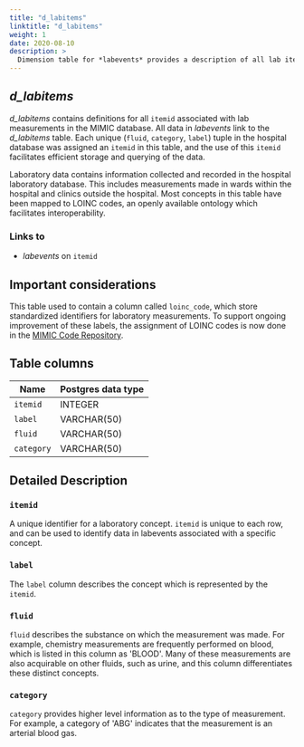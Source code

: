 ```yaml
---
title: "d_labitems"
linktitle: "d_labitems"
weight: 1
date: 2020-08-10
description: >
  Dimension table for *labevents* provides a description of all lab items.
---
```


## *d_labitems*

*d_labitems* contains definitions for all `itemid` associated with lab measurements in the MIMIC database. All data in *labevents* link to the *d_labitems* table. Each unique (`fluid`, `category`, `label`) tuple in the hospital database was assigned an `itemid` in this table, and the use of this `itemid` facilitates efficient storage and querying of the data.

Laboratory data contains information collected and recorded in the hospital laboratory database. This includes measurements made in wards within the hospital and clinics outside the hospital. Most concepts in this table have been mapped to LOINC codes, an openly available ontology which facilitates interoperability.

### Links to

* *labevents* on `itemid`

## Important considerations

This table used to contain a column called `loinc_code`, which store standardized identifiers for laboratory measurements. To support ongoing improvement of these labels, the assignment of LOINC codes is now done in the [MIMIC Code Repository](https://www.github.com/MIT-LCP/mimic-code).

## Table columns

Name | Postgres data type
---- | ----
`itemid` | INTEGER
`label` | VARCHAR(50)
`fluid` | VARCHAR(50)
`category` | VARCHAR(50)

## Detailed Description

### `itemid`

A unique identifier for a laboratory concept. `itemid` is unique to each row, and can be used to identify data in labevents associated with a specific concept.

### `label`

The `label` column describes the concept which is represented by the `itemid`.

### `fluid`

`fluid` describes the substance on which the measurement was made. For example, chemistry measurements are frequently performed on blood, which is listed in this column as 'BLOOD'. Many of these measurements are also acquirable on other fluids, such as urine, and this column differentiates these distinct concepts.

### `category`

`category` provides higher level information as to the type of measurement. For example, a category of 'ABG' indicates that the measurement is an arterial blood gas.
